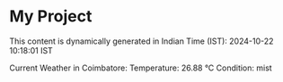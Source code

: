 # My Project

This content is dynamically generated in Indian Time (IST): 2024-10-22 10:18:01 IST


Current Weather in Coimbatore:
Temperature: 26.88 °C
Condition: mist

